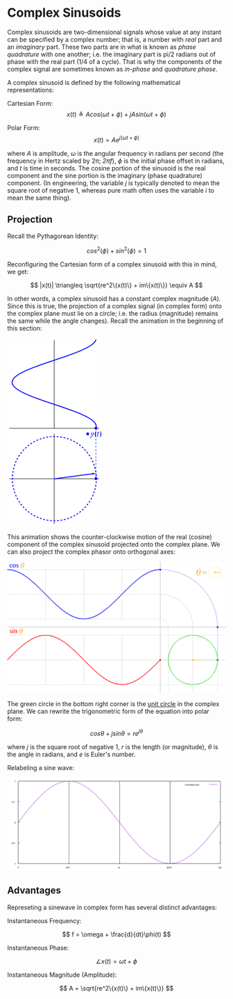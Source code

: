 # Complex Sinusoids

Complex sinusoids are two-dimensional signals whose value at any instant can be specified by a complex number; that is, a number with  _real_ part and an _imaginary_ part. These two parts are in what is known as _phase quadrature_ with one another; i.e. the imaginary part is pi/2 radians out of phase with the real part (1/4 of a cycle). That is why the components of the complex signal are sometimes known as _in-phase_ and _quadrature phase_.

A complex sinusoid is defined by the following mathematical representations:

Cartesian Form:
$$
  x(t) \triangleq Acos(\omega t + \phi) + jAsin(\omega t + \phi)
$$

Polar Form:
$$
  x(t) = Ae^{j(\omega t + \phi)}
$$

where _A_ is amplitude, _ω_ is the angular frequency in radians per second (the frequency in Hertz scaled by 2π; _2πf_), _ϕ_ is the initial phase offset in radians, and _t_ is time in seconds. The cosine portion of the sinusoid is the real component and the sine portion is the imaginary (phase quadrature) component. (In engineering, the variable _j_ is typically denoted to mean the square root of negative 1, whereas pure math often uses the variable _i_ to mean the same thing).

## Projection


Recall the Pythagorean Identity:

$$
  cos^2(\phi) + sin^2(\phi) = 1
$$

Reconfiguring the Cartesian form of a complex sinusoid with this in mind, we get:

$$
  |x(t)| \triangleq \sqrt{re^2\{x(t)\} + im\{x(t)\}} \equiv A
$$

In other words, a complex sinusoid has a constant complex magnitude (_A_). Since this is true, the projection of a complex signal (in complex form) onto the complex plane must lie on a circle; i.e. the radius (magnitude) remains the same while the angle changes). Recall the animation in the beginning of this section:

![Phasor GIF](images/Unfasor.gif)

This animation shows the counter-clockwise motion of the real (cosine) component of the complex sinusoid projected onto the complex plane. We can also project the complex phasor onto orthogonal axes:

![Orthogonal Waves](images/complexSine/circle_cos_sin.gif)

The green circle in the bottom right corner is the [unit circle](https://en.wikipedia.org/wiki/Unit_circle) in the complex plane. We can rewrite the trigonometric form of the equation into polar form:

$$
  cos\theta + jsin\theta = re^{j\theta}
$$

where _j_ is the square root of negative 1, _r_ is the length (or magnitude), _θ_ is the angle in radians, and _e_ is Euler's number.

Relabeling a sine wave:

![Sine with Radian Labels](images/complexSine/sine_radians.svg)

## Advantages
Represeting a sinewave in complex form has several distinct advantages:

Instantaneous Frequency:

$$
  f = \omega + \frac{d}{dt}\phi(t)
$$

Instantaneous Phase:

$$
  \angle x(t) = \omega t + \phi
$$

Instantaneous Magnitude (Amplitude):

$$
  A = \sqrt{re^2\{x(t)\} + im\{x(t)\}}
$$
